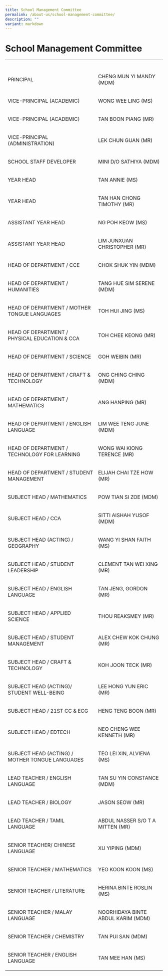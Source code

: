 ```yaml
---
title: School Management Committee
permalink: /about-us/school-management-committee/
description: ""
variant: markdown
---
```

<h1>School Management Committee</h1>
<table style="minWidth: 50px">
<colgroup>
<col>
<col>
</colgroup>
<tbody>
<tr>
<th rowspan="1" colspan="1">
<p></p>
</th>
<th rowspan="1" colspan="1">
<p></p>
</th>
</tr>
<tr>
<td rowspan="1" colspan="1">
<p>PRINCIPAL</p>
</td>
<td rowspan="1" colspan="1">
<p>CHENG MUN YI MANDY (MDM)</p>
</td>
</tr>
<tr>
<td rowspan="1" colspan="1">
<p>VICE-PRINCIPAL (ACADEMIC)</p>
</td>
<td rowspan="1" colspan="1">
<p>WONG WEE LING (MS)</p>
</td>
</tr>
<tr>
<td rowspan="1" colspan="1">
<p>VICE-PRINCIPAL (ACADEMIC)</p>
</td>
<td rowspan="1" colspan="1">
<p>TAN BOON PIANG (MR)</p>
</td>
</tr>
<tr>
<td rowspan="1" colspan="1">
<p>VICE-PRINCIPAL (ADMINISTRATION)</p>
</td>
<td rowspan="1" colspan="1">
<p>LEK CHUN GUAN (MR)</p>
</td>
</tr>
<tr>
<td rowspan="1" colspan="1">
<p>SCHOOL STAFF DEVELOPER</p>
</td>
<td rowspan="1" colspan="1">
<p>MINI D/O SATHIYA (MDM)</p>
</td>
</tr>
<tr>
<td rowspan="1" colspan="1">
<p>YEAR HEAD</p>
</td>
<td rowspan="1" colspan="1">
<p>TAN ANNIE (MS)</p>
</td>
</tr>
<tr>
<td rowspan="1" colspan="1">
<p>YEAR HEAD</p>
</td>
<td rowspan="1" colspan="1">
<p>TAN HAN CHONG TIMOTHY (MR)</p>
</td>
</tr>
<tr>
<td rowspan="1" colspan="1">
<p>ASSISTANT YEAR HEAD</p>
</td>
<td rowspan="1" colspan="1">
<p>NG POH KEOW (MS)</p>
</td>
</tr>
<tr>
<td rowspan="1" colspan="1">
<p>ASSISTANT YEAR HEAD</p>
</td>
<td rowspan="1" colspan="1">
<p>LIM JUNXUAN CHRISTOPHER (MR)</p>
</td>
</tr>
<tr>
<td rowspan="1" colspan="1">
<p>HEAD OF DEPARTMENT / CCE</p>
</td>
<td rowspan="1" colspan="1">
<p>CHOK SHUK YIN (MDM)</p>
</td>
</tr>
<tr>
<td rowspan="1" colspan="1">
<p>HEAD OF DEPARTMENT / HUMANITIES</p>
</td>
<td rowspan="1" colspan="1">
<p>TANG HUE SIM SERENE (MDM)</p>
</td>
</tr>
<tr>
<td rowspan="1" colspan="1">
<p>HEAD OF DEPARTMENT / MOTHER TONGUE LANGUAGES</p>
</td>
<td rowspan="1" colspan="1">
<p>TOH HUI JING (MS)</p>
</td>
</tr>
<tr>
<td rowspan="1" colspan="1">
<p>HEAD OF DEPARTMENT / PHYSICAL EDUCATION &amp; CCA</p>
</td>
<td rowspan="1" colspan="1">
<p>TOH CHEE KEONG (MR)</p>
</td>
</tr>
<tr>
<td rowspan="1" colspan="1">
<p>HEAD OF DEPARTMENT / SCIENCE</p>
</td>
<td rowspan="1" colspan="1">
<p>GOH WEIBIN (MR)</p>
</td>
</tr>
<tr>
<td rowspan="1" colspan="1">
<p>HEAD OF DEPARTMENT / CRAFT &amp; TECHNOLOGY</p>
</td>
<td rowspan="1" colspan="1">
<p>ONG CHING CHING (MDM)</p>
</td>
</tr>
<tr>
<td rowspan="1" colspan="1">
<p>HEAD OF DEPARTMENT / MATHEMATICS</p>
</td>
<td rowspan="1" colspan="1">
<p>ANG HANPING (MR)</p>
</td>
</tr>
<tr>
<td rowspan="1" colspan="1">
<p>HEAD OF DEPARTMENT / ENGLISH LANGUAGE</p>
</td>
<td rowspan="1" colspan="1">
<p>LIM WEE TENG JUNE (MDM)</p>
</td>
</tr>
<tr>
<td rowspan="1" colspan="1">
<p>HEAD OF DEPARTMENT / TECHNOLOGY FOR LEARNING</p>
</td>
<td rowspan="1" colspan="1">
<p>WONG WAI KIONG TERENCE (MR)</p>
</td>
</tr>
<tr>
<td rowspan="1" colspan="1">
<p>HEAD OF DEPARTMENT / STUDENT MANAGEMENT</p>
</td>
<td rowspan="1" colspan="1">
<p>ELIJAH CHAI TZE HOW (MR)</p>
</td>
</tr>
<tr>
<td rowspan="1" colspan="1">
<p>SUBJECT HEAD / MATHEMATICS</p>
</td>
<td rowspan="1" colspan="1">
<p>POW TIAN SI ZOE (MDM)</p>
</td>
</tr>
<tr>
<td rowspan="1" colspan="1">
<p>SUBJECT HEAD / CCA</p>
</td>
<td rowspan="1" colspan="1">
<p>SITTI AISHAH YUSOF (MDM)</p>
</td>
</tr>
<tr>
<td rowspan="1" colspan="1">
<p>SUBJECT HEAD (ACTING) / GEOGRAPHY</p>
</td>
<td rowspan="1" colspan="1">
<p>WANG YI SHAN FAITH (MS)</p>
</td>
</tr>
<tr>
<td rowspan="1" colspan="1">
<p>SUBJECT HEAD / STUDENT LEADERSHIP</p>
</td>
<td rowspan="1" colspan="1">
<p>CLEMENT TAN WEI XING (MR)</p>
</td>
</tr>
<tr>
<td rowspan="1" colspan="1">
<p>SUBJECT HEAD / ENGLISH LANGUAGE</p>
</td>
<td rowspan="1" colspan="1">
<p>TAN JENG, GORDON (MR)</p>
</td>
</tr>
<tr>
<td rowspan="1" colspan="1">
<p>SUBJECT HEAD / APPLIED SCIENCE</p>
</td>
<td rowspan="1" colspan="1">
<p>THOU REAKSMEY (MR)</p>
</td>
</tr>
<tr>
<td rowspan="1" colspan="1">
<p>SUBJECT HEAD / STUDENT MANAGEMENT</p>
</td>
<td rowspan="1" colspan="1">
<p>ALEX CHEW KOK CHUNG (MR)</p>
</td>
</tr>
<tr>
<td rowspan="1" colspan="1">
<p>SUBJECT HEAD / CRAFT &amp; TECHNOLOGY</p>
</td>
<td rowspan="1" colspan="1">
<p>KOH JOON TECK (MR)</p>
</td>
</tr>
<tr>
<td rowspan="1" colspan="1">
<p>SUBJECT HEAD (ACTING)/ STUDENT WELL-BEING</p>
</td>
<td rowspan="1" colspan="1">
<p>LEE HONG YUN ERIC (MR)</p>
</td>
</tr>
<tr>
<td rowspan="1" colspan="1">
<p>SUBJECT HEAD / 21ST CC &amp; ECG</p>
</td>
<td rowspan="1" colspan="1">
<p>HENG TENG BOON (MR)</p>
</td>
</tr>
<tr>
<td rowspan="1" colspan="1">
<p>SUBJECT HEAD / EDTECH</p>
</td>
<td rowspan="1" colspan="1">
<p>NEO CHENG WEE KENNETH (MR)</p>
</td>
</tr>
<tr>
<td rowspan="1" colspan="1">
<p>SUBJECT HEAD (ACTING) / MOTHER TONGUE LANGUAGES</p>
</td>
<td rowspan="1" colspan="1">
<p>TEO LEI XIN, ALVIENA (MS)</p>
</td>
</tr>
<tr>
<td rowspan="1" colspan="1">
<p>LEAD TEACHER / ENGLISH LANGUAGE</p>
</td>
<td rowspan="1" colspan="1">
<p>TAN SU YIN CONSTANCE (MDM)</p>
</td>
</tr>
<tr>
<td rowspan="1" colspan="1">
<p>LEAD TEACHER / BIOLOGY</p>
</td>
<td rowspan="1" colspan="1">
<p>JASON SEOW (MR)</p>
</td>
</tr>
<tr>
<td rowspan="1" colspan="1">
<p>LEAD TEACHER / TAMIL LANGUAGE</p>
</td>
<td rowspan="1" colspan="1">
<p>ABDUL NASSER S/O T A MITTEN (MR)</p>
</td>
</tr>
<tr>
<td rowspan="1" colspan="1">
<p>SENIOR TEACHER/ CHINESE LANGUAGE</p>
</td>
<td rowspan="1" colspan="1">
<p>XU YIPING (MDM)</p>
</td>
</tr>
<tr>
<td rowspan="1" colspan="1">
<p>SENIOR TEACHER / MATHEMATICS</p>
</td>
<td rowspan="1" colspan="1">
<p>YEO KOON KOON (MS)</p>
</td>
</tr>
<tr>
<td rowspan="1" colspan="1">
<p>SENIOR TEACHER / LITERATURE</p>
</td>
<td rowspan="1" colspan="1">
<p>HERINA BINTE ROSLIN (MS)</p>
</td>
</tr>
<tr>
<td rowspan="1" colspan="1">
<p>SENIOR TEACHER / MALAY LANGUAGE</p>
</td>
<td rowspan="1" colspan="1">
<p>NOORHIDAYA BINTE ABDUL KARIM (MDM)</p>
</td>
</tr>
<tr>
<td rowspan="1" colspan="1">
<p>SENIOR TEACHER / CHEMISTRY</p>
</td>
<td rowspan="1" colspan="1">
<p>TAN PUI SAN (MDM)</p>
</td>
</tr>
<tr>
<td rowspan="1" colspan="1">
<p>SENIOR TEACHER / ENGLISH LANGUAGE</p>
</td>
<td rowspan="1" colspan="1">
<p>TAN MEE HAN (MS)</p>
</td>
</tr>
</tbody>
</table>
<p></p>